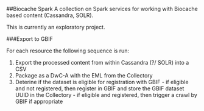 ##Biocache Spark 
A collection on Spark services for working with Biocache based content (Cassandra, SOLR).
  
This is currently an exploratory project.

###Export to GBIF

For each resource the following sequence is run:
  1. Export the processed content from within Cassandra (?/ SOLR) into a CSV
  2. Package as a DwC-A with the EML from the Collectory
  3. Deterine if the dataset is eligible for registration with GBIF
    - if eligible and not registered, then register in GBIF and store the GBIF dataset UUID in the Collectory
    - if eligible and registered, then trigger a crawl by GBIF if appropriate

